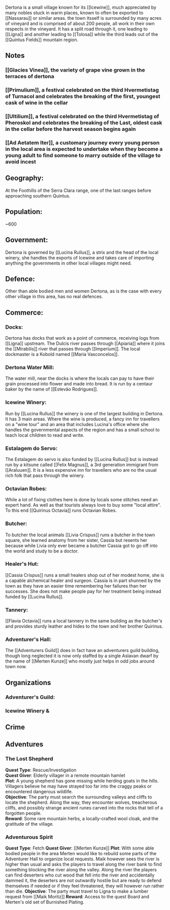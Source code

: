 Dertona is a small village known for its [[Icewine]], much appreciated by many nobles stuck in warm places, known to often be exported to [[Nassarau]] or similar areas. the town itsself is surrounded by many acres of vineyard and is comprised of about 200 people, all work in their own respects in the vineyard. 
It has a split road through it, one leading to [[Ligna]] and another leading to [[Tolosa]] while the third leads out of the [[Quintus Fields]] mountain region.

## Notes
### [[Glacies Vinea]], the variety of grape vine grown in the terraces of dertona
### [[Primulium]], a festival celebrated on the third Hvermetistag of Turnacol and celebrates the breaking of the first, youngest cask of wine in the cellar

### [[Ultilium]], a festival celebrated on the third Hvermetistag of Pheroskol and celebrates the breaking of the Last, oldest cask in the cellar before the harvest season begins again

### [[Ad Aetatem Iter]], a customary journey every young person in the local area is expected to undertake when they become a young adult to find someone to marry outside of the village to avoid incest


## Geography:
At the Foothills of the Serra Clara range, one of the last ranges before approaching southern Quintus.

## Population:
~600

## Government: 
Dertona is governed by [[Lucina Rullus]], a strix and the head of the local winery, she handles the exports of Icewine and takes care of importing anything the governments in other local villages might need.

## Defence: 
Other than able bodied men and women Dertona, as is the case with every other village in this area, has no real defences.

## Commerce: 
### Docks:
Dertona has docks that work as a point of commerce, receiving logs from [[Ligna]] upstream. The Dulcis river passes through [[Apiaria]] where it joins the [[Mirabilis]] river that passes through [[Imperium]]. The local dockmaster is a Kobold named [[Maria Vasconcelos]].
### Dertona Water Mill:
The water mill, near the docks is where the locals can pay to have their grain processed into flower and made into bread. It is run by a centaur baker by the name of [[Estevão Rodrigues]].
### Icewine Winery:
Run by [[Lucina Rullus]] the winery is one of the largest building in Dertona. It has 3 main areas. Where the wine is produced, a fancy inn for travellers on a "wine tour" and an area that includes Lucina's office where she handles the governmental aspects of the region and has a small school to teach local children to read and write.

### Estalagem do Servo:
The Estalagem do servo is also funded by [[Lucina Rullus]] but is instead run by a kitsune called [[Felix Magnus]], a 3rd generation immigrant from [[Araluuen]]. It is a less expensive inn for travellers who are no the usual rich folk that pass through the winery.
### Octavian Robes:
While a lot of fixing clothes here is done by locals some stitches need an expert hand. As well as that tourists always love to buy some "local attire". To this end [[Quirinus Octavia]] runs Octavian Robes.
### Butcher:
To butcher the local animals [[Livia Crispus]] runs a butcher in the town square, she learned anatomy from her sister, Cassia but resents her because while Livia only ever became a butcher Cassia got to go off into the world and study to be a doctor.
### Healer's Hut:
[[Cassia Crispus]] runs a small healers shop out of her modest home, she is a capable alchemical healer and surgeon. Cassia is in part shunned by the town as they have an easier time remembering her failures than her successes. She does not make people pay for her treatment being instead funded by [[Lucina Rullus]].
### Tannery:
[[Flavia Octavia]] runs a local tannery in the same building as the butcher's and provides sturdy leather and hides to the town and her brother Quirinus.
### Adventurer's Hall:
The [[Adventurers Guild]] does in fact have an adventurers guild building, though long neglected it is now only staffed by a single Aslavan dwarf by the name of [[Merten Kunze]] who mostly just helps in odd jobs around town now.
## Organizations

### Adventurer's Guild:
### Icewine Winery & 

## Crime

## Adventures
### **The Lost Shepherd**

**Quest Type**: Rescue/Investigation  
**Quest Giver**: Elderly villager in a remote mountain hamlet  
**Plot**: A young shepherd has gone missing while herding goats in the hills. Villagers believe he may have strayed too far into the craggy peaks or encountered dangerous wildlife.  
**Objective**: The party must search the surrounding valleys and cliffs to locate the shepherd. Along the way, they encounter wolves, treacherous cliffs, and possibly strange ancient runes carved into the rocks that tell of a forgotten people.  
**Reward**: Some rare mountain herbs, a locally-crafted wool cloak, and the gratitude of the village.

### **Adventurous Spirit**

**Quest Type**: Fetch
**Quest Giver**: [[Merten Kunze]]
**Plot**: With some able bodied people in the area Merten would like to rebuild some parts of the Adventurer Hall to organize local requests. Maik however sees the river is higher than usual and asks the players to travel along the river bank to find something blocking the river along the valley.  Along the river the players can find deserters who cut wood that fell into the river and accidentally dammed it, the deserters are not outwardly hostile but are ready to defend themselves if needed or if they feel threatened, they will however run rather than die.
**Objective**: The party must travel to Ligna to make a lumber request from [[Maik Moritz]]
**Reward**: Access to the quest Board and Merten's old set of Burnished Plating.